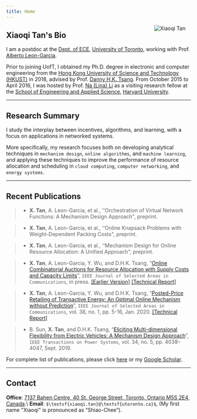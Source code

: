 ```yaml
---
title: Home
---
```



[<img src="/img/xiaoqi.png" style="max-width:12%;min-width:100px;float:right" alt="Xiaoqi Tan" />](https://xiaoqitan.org)

## Xiaoqi Tan's Bio

I am a postdoc at the [Dept. of ECE](https://www.ece.utoronto.ca), [University of Toronto](https://utoronto.ca), working with Prof. [Alberto Leon-Garcia](https://www.nal.utoronto.ca/).  

Prior to joining UofT, I obtained my Ph.D. degree in electronic and computer engineering from the [Hong Kong University of Science and Technology (HKUST)](https://www.ust.hk/) in 2018, advised by Prof. [Danny H.K. Tsang](https://eetsang.home.ece.ust.hk/). From October 2015 to April 2016, I was hosted by Prof. [Na (Lina) Li](https://nali.seas.harvard.edu/) as a visiting research fellow at the [School of Engineering and Applied Science](https://www.seas.harvard.edu/), [Harvard University](https://harvard.edu).

---
## Research Summary

I study the interplay between incentives, algorithms, and learning, with a focus on applications in networked systems. 

More specifically, my research focuses both on developing analytical techniques in `mechanism design`, `online algorithms`, and `machine learning`, and applying these techniques to improve the performance of resource allocation and scheduling in `cloud computing`, `computer networking`, and `energy systems`. 

---
## Recent Publications

> - **X. Tan**, A. Leon-Garcia, et al., ‘‘Orchestration of Virtual Network Functions: A Mechanism Design Approach", preprint.

> - **X. Tan**, A. Leon-Garcia, et al., ‘‘Online Knapsack Problems with Weight-Dependent Packing Costs", preprint.

> - **X. Tan**, A. Leon-Garcia, et al., ‘‘Mechanism Design for Online Resource Allocation: A Unified Approach", preprint.

> - **X. Tan**, A. Leon-Garcia, Y. Wu, and D.H.K. Tsang, “[Online Combinatorial Auctions for Resource Allocation with Supply Costs and Capacity Limits](/documents/OCA-JSAC-2020.pdf)”, `IEEE Journal of Selected Areas in Communications`, in press.  [[Earlier Version]](https://www.sigmetrics.org/mama/abstracts/Tan.pdf) [[Technical Report]](/documents/jsac_sdp_report.pdf)
    
> - **X. Tan**, A. Leon-Garcia, Y. Wu, and D.H.K. Tsang, “[Posted-Price Retailing of Transactive Energy: An Optimal Online Mechanism without Prediction](/documents/PPR-JSAC-2020.pdf)”, `IEEE Journal of Selected Areas in Communications`, vol. 38, no. 1, pp. 5-16, Jan. 2020. [[Technical Report]](/documents/jsac_pprTE_report.pdf)

> -  B. Sun, **X. Tan**, and D.H.K. Tsang, “[Eliciting Multi-dimensional Flexibility from Electric Vehicles: A Mechanism Design Approach](/documents/MDF_mechanism_TPS.pdf)”, `IEEE Transactions on Power Systems`, vol. 34, no. 5, pp. 4038–4047, Sept. 2019.

For complete list of publications, please click [here](/publications) or my [Google Scholar](https://scholar.google.com/citations?user=drR_WcAAAAAJ&hl=en/).

---
## Contact
 
**Office**: [7137 Bahen Centre, 40 St. George Street, Toronto, Ontario M5S 2E4, Canada](https://goo.gl/maps/vfCbo1zuws5Wspzu8).\\
**Email**: `$\textsf{xiaoqi.tan}@\textsf{utoronto.ca}$`, (My first name "Xiaoqi" is pronounced as “Shiao-Chee”).

